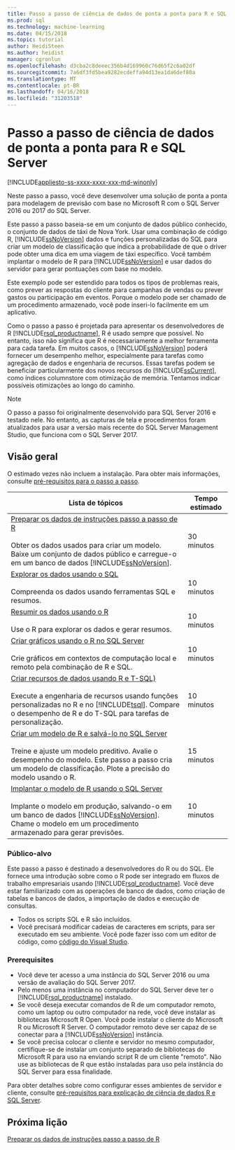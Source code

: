 ```yaml
---
title: Passo a passo de ciência de dados de ponta a ponta para R e SQL Server | Microsoft Docs
ms.prod: sql
ms.technology: machine-learning
ms.date: 04/15/2018
ms.topic: tutorial
author: HeidiSteen
ms.author: heidist
manager: cgronlun
ms.openlocfilehash: d3cba2c8deeec356b4d169960c76d65f2c6a02df
ms.sourcegitcommit: 7a6df3fd5bea9282ecdeffa94d13ea1da6def80a
ms.translationtype: MT
ms.contentlocale: pt-BR
ms.lasthandoff: 04/16/2018
ms.locfileid: "31203518"
---
```

# <a name="end-to-end-data-science-walkthrough-for-r-and-sql-server"></a>Passo a passo de ciência de dados de ponta a ponta para R e SQL Server
[!INCLUDE[appliesto-ss-xxxx-xxxx-xxx-md-winonly](../../includes/appliesto-ss-xxxx-xxxx-xxx-md-winonly.md)]

Neste passo a passo, você deve desenvolver uma solução de ponta a ponta para modelagem de previsão com base no Microsoft R com o SQL Server 2016 ou 2017 do SQL Server.

Este passo a passo baseia-se em um conjunto de dados público conhecido, o conjunto de dados de táxi de Nova York. Usar uma combinação de código R, [!INCLUDE[ssNoVersion](../../includes/ssnoversion-md.md)] dados e funções personalizadas do SQL para criar um modelo de classificação que indica a probabilidade de que o driver pode obter uma dica em uma viagem de táxi específico. Você também implantar o modelo de R para [!INCLUDE[ssNoVersion](../../includes/ssnoversion-md.md)] e usar dados do servidor para gerar pontuações com base no modelo.

Este exemplo pode ser estendido para todos os tipos de problemas reais, como prever as respostas do cliente para campanhas de vendas ou prever gastos ou participação em eventos. Porque o modelo pode ser chamado de um procedimento armazenado, você pode inseri-lo facilmente em um aplicativo.

Como o passo a passo é projetada para apresentar os desenvolvedores de R [!INCLUDE[rsql_productname](../../includes/rsql-productname-md.md)], R é usado sempre que possível. No entanto, isso não significa que R é necessariamente a melhor ferramenta para cada tarefa. Em muitos casos, o [!INCLUDE[ssNoVersion](../../includes/ssnoversion-md.md)] poderá fornecer um desempenho melhor, especialmente para tarefas como agregação de dados e engenharia de recursos.  Essas tarefas podem se beneficiar particularmente dos novos recursos do [!INCLUDE[ssCurrent](../../includes/sscurrent-md.md)], como índices columnstore com otimização de memória. Tentamos indicar possíveis otimizações ao longo do caminho.

> [!NOTE]
> O passo a passo foi originalmente desenvolvido para SQL Server 2016 e testado nele. No entanto, as capturas de tela e procedimentos foram atualizados para usar a versão mais recente do SQL Server Management Studio, que funciona com o SQL Server 2017.

## <a name="overview"></a>Visão geral

O estimado vezes não incluem a instalação. Para obter mais informações, consulte [pré-requisitos para o passo a passo](../tutorials/walkthrough-prerequisites-for-data-science-walkthroughs.md).

|Lista de tópicos|Tempo estimado|
|-|------------------------------|
|[Preparar os dados de instruções passo a passo de R](../tutorials/walkthrough-prepare-the-data.md) <br /><br />Obter os dados usados para criar um modelo. Baixe um conjunto de dados público e carregue-o em um banco de dados [!INCLUDE[ssNoVersion](../../includes/ssnoversion-md.md)].|30 minutos|
|[Explorar os dados usando o SQL](../tutorials/walkthrough-view-and-explore-the-data.md) <br /><br />Compreenda os dados usando ferramentas SQL e resumos.|10 minutos|
|[Resumir os dados usando o R](../tutorials/walkthrough-view-and-summarize-data-using-r.md) <br /><br />Use o R para explorar os dados e gerar resumos.|10 minutos|
|[Criar gráficos usando o R no SQL Server](../tutorials/walkthrough-create-graphs-and-plots-using-r.md) <br /><br />Crie gráficos em contextos de computação local e remoto pela combinação de R e SQL.|10 minutos|
|[Criar recursos de dados usando R e T-SQL)](../tutorials/walkthrough-create-data-features.md) <br /><br />Execute a engenharia de recursos usando funções personalizadas no R e no [!INCLUDE[tsql](../../includes/tsql-md.md)]. Compare o desempenho de R e do T-SQL para tarefas de personalização. |10 minutos|
|[Criar um modelo de R e salvá-lo no SQL Server](../tutorials/walkthrough-build-and-save-the-model.md) <br /><br />Treine e ajuste um modelo preditivo. Avalie o desempenho do modelo. Este passo a passo cria um modelo de classificação. Plote a precisão do modelo usando o R.|15 minutos|
|[Implantar o modelo de R usando o SQL Server](../tutorials/walkthrough-deploy-and-use-the-model.md) <br /><br />Implante o modelo em produção, salvando-o em um banco de dados [!INCLUDE[ssNoVersion](../../includes/ssnoversion-md.md)]. Chame o modelo em um procedimento armazenado para gerar previsões.|10 minutos|

### <a name="intended-audience"></a>Público-alvo

Este passo a passo é destinado a desenvolvedores do R ou do SQL. Ele fornece uma introdução sobre como o R pode ser integrado em fluxos de trabalho empresariais usando [!INCLUDE[rsql_productname](../../includes/rsql-productname-md.md)].  Você deve estar familiarizado com as operações de banco de dados, como criação de tabelas e bancos de dados, a importação de dados e execução de consultas.

+ Todos os scripts SQL e R são incluídos.
+ Você precisará modificar cadeias de caracteres em scripts, para ser executado em seu ambiente. Você pode fazer isso com um editor de código, como [código do Visual Studio](https://code.visualstudio.com/Download).

### <a name="prerequisites"></a>Prerequisites

+ Você deve ter acesso a uma instância do SQL Server 2016 ou uma versão de avaliação do SQL Server 2017.
+ Pelo menos uma instância no computador do SQL Server deve ter o [!INCLUDE[rsql_productname](../../includes/rsql-productname-md.md)] instalado.
+ Se você deseja executar comandos de R de um computador remoto, como um laptop ou outro computador na rede, você deve instalar as bibliotecas Microsoft R Open. Você pode instalar o cliente do Microsoft R ou Microsoft R Server. O computador remoto deve ser capaz de se conectar para a [!INCLUDE[ssNoVersion](../../includes/ssnoversion-md.md)] instância.
+ Se você precisa colocar o cliente e servidor no mesmo computador, certifique-se de instalar um conjunto separado de bibliotecas do Microsoft R para uso na enviando script R de um cliente "remoto". Não use as bibliotecas de R que estão instaladas para uso pela instância do SQL Server para essa finalidade.

Para obter detalhes sobre como configurar esses ambientes de servidor e cliente, consulte [pré-requisitos para explicação de ciência de dados R e SQL Server](../tutorials/walkthrough-prerequisites-for-data-science-walkthroughs.md).

## <a name="next-lesson"></a>Próxima lição

[Preparar os dados de instruções passo a passo de R](../tutorials/walkthrough-prepare-the-data.md)
